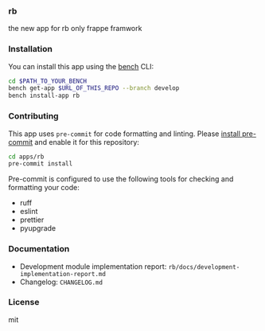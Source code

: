 ### rb

the new app for rb only frappe framwork

### Installation

You can install this app using the [bench](https://github.com/frappe/bench) CLI:

```bash
cd $PATH_TO_YOUR_BENCH
bench get-app $URL_OF_THIS_REPO --branch develop
bench install-app rb
```

### Contributing

This app uses `pre-commit` for code formatting and linting. Please [install pre-commit](https://pre-commit.com/#installation) and enable it for this repository:

```bash
cd apps/rb
pre-commit install
```

Pre-commit is configured to use the following tools for checking and formatting your code:

- ruff
- eslint
- prettier
- pyupgrade

### Documentation

- Development module implementation report: `rb/docs/development-implementation-report.md`
- Changelog: `CHANGELOG.md`

### License

mit
